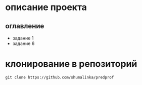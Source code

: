 # описание проекта

## оглавление 
- задание 1
- задание 6

# клонирование в репозиторий
`git clone https://github.com/shumalinka/predprof`